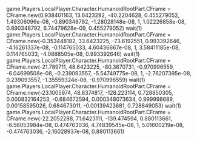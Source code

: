 game.Players.LocalPlayer.Character.HumanoidRootPart.CFrame = CFrame.new(0.938401163, 13.6423292, -40.2204628, 0.455279052, 1.49306096e-08, -0.890348792, -1.28028148e-08, 1, 1.02226858e-08, 0.890348792, 6.74479628e-09, 0.455279052)
wait(1) 
game.Players.LocalPlayer.Character.HumanoidRootPart.CFrame = CFrame.new(-0.353448182, 33.6423225, -73.6192551, 0.993392646, -4.16261337e-08, -0.114765033, 4.60436667e-08, 1, 3.58411185e-08, 0.114765033, -4.0888505e-08, 0.993392646)
wait(1) 
game.Players.LocalPlayer.Character.HumanoidRootPart.CFrame = CFrame.new(-21.789711, 48.6423225, -80.3670731, -0.970996559, -6.04699508e-08, -0.239093557, -5.54749775e-08, 1, -2.76207395e-08, 0.239093557, -1.35559324e-08, -0.970996559)
wait(1) 
game.Players.LocalPlayer.Character.HumanoidRootPart.CFrame = CFrame.new(-23.1005974, 48.6374817, -128.223114, 0.728850305, 0.000832164253, -0.684672594, 0.000348073634, 0.999998689, 0.00158595026, 0.684673011, -0.00139423681, 0.728849053)
wait(1) 
game.Players.LocalPlayer.Character.HumanoidRootPart.CFrame = CFrame.new(-22.2052288, 71.6423111, -139.474594, 0.880113661, -6.56053984e-08, 0.474763036, 4.74839545e-08, 1, 5.01600219e-08, -0.474763036, -2.16028937e-08, 0.880113661)
